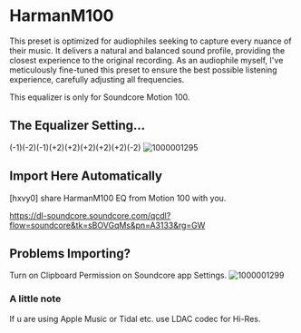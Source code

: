 # HarmanM100
This preset is optimized for audiophiles seeking to capture every nuance of their music. It delivers a natural and balanced sound profile, providing the closest experience to the original recording. As an audiophile myself, I've meticulously fine-tuned this preset to ensure the best possible listening experience, carefully adjusting all frequencies.

This equalizer is only for Soundcore Motion 100.

## The Equalizer Setting...
(-1)(-2)(-1)(+2)(+2)(+2)(+2)(+2)(-2)
![1000001295](https://github.com/user-attachments/assets/c1993b92-9a93-47b0-a983-3c9d7f1aee54)

## Import Here Automatically
[hxvy0] share HarmanM100 EQ from Motion 100 with you. 

https://dl-soundcore.soundcore.com/qcdl?flow=soundcore&tk=sBOVGqMs&pn=A3133&rg=GW 

## Problems Importing?
Turn on Clipboard Permission on Soundcore app Settings.
![1000001299](https://github.com/user-attachments/assets/9623135d-53de-41e5-879c-e81bcd1cea87)

### A little note
If u are using Apple Music or Tidal etc. use LDAC codec for Hi-Res.
